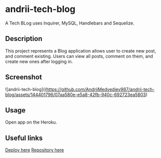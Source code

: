 # andrii-tech-blog
A Tech BLog uses Inquirer, MySQL, Handlebars and Sequelize.

## Description

This project represents a Blog application allows user to create new post, and comment existing.
Users can view all posts, comment on them, and create new ones after logging in.

## Screenshot

![andrii-tech-blog]((https://github.com/AndriiMedvediev987/andrii-tech-blog/assets/144401796/07aa580e-e5a8-42fb-940c-692723ea5803)

## Usage

Open app on the Heroku.

## Useful links
[Deploy here](https://andrii-tech-blog-2178d1cc774b.herokuapp.com/)
[Repository here](https://github.com/AndriiMedvediev987/andrii-tech-blog.git)
